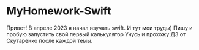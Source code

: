 # MyHomework-Swift
Привет! В апреле 2023 я начал изучать swift. И тут мои труды)
Пишу и пробую запустить свой первый калькулятор
Учусь и прохожу ДЗ от Скутаренко после каждой темы.
